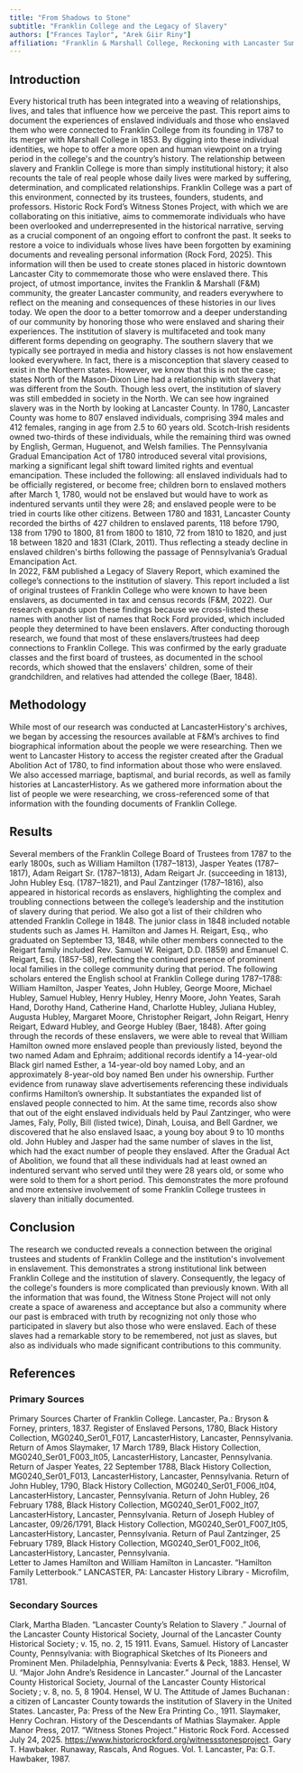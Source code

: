 ```yaml
---
title: "From Shadows to Stone"
subtitle: "Franklin College and the Legacy of Slavery"
authors: ["Frances Taylor", "Arek Giir Riny"]
affiliation: "Franklin & Marshall College, Reckoning with Lancaster Summer Project"
---
```


## Introduction

Every historical truth has been integrated into a weaving of relationships, lives, and tales that influence how we perceive the past. This report aims to document the experiences of enslaved individuals and those who enslaved them who were connected to Franklin College from its founding in 1787 to its merger with Marshall College in 1853. By digging into these individual identities, we hope to offer a more open and human viewpoint on a trying period in the college's and the country’s history. The relationship between slavery and Franklin College is more than simply institutional history; it also recounts the tale of real people whose daily lives were marked by suffering, determination, and complicated relationships. Franklin College was a part of this environment, connected by its trustees, founders, students, and professors. 
Historic Rock Ford’s Witness Stones Project, with which we are collaborating on this initiative, aims to commemorate individuals who have been overlooked and underrepresented in the historical narrative, serving as a crucial component of an ongoing effort to confront the past. It seeks to restore a voice to individuals whose lives have been forgotten by examining documents and revealing personal information (Rock Ford, 2025). This information will then be used to create stones placed in historic downtown Lancaster City to commemorate those who were enslaved there. This project, of utmost importance, invites the Franklin & Marshall (F&M) community, the greater Lancaster community, and readers everywhere to reflect on the meaning and consequences of these histories in our lives today. We open the door to a better tomorrow and a deeper understanding of our community by honoring those who were enslaved and sharing their experiences. 
The institution of slavery is multifaceted and took many different forms depending on geography. The southern slavery that we typically see portrayed in media and history classes is not how enslavement looked everywhere. In fact, there is a misconception that slavery ceased to exist in the Northern states. However, we know that this is not the case; states North of the Mason-Dixon Line had a relationship with slavery that was different from the South. Though less overt, the institution of slavery was still embedded in society in the North. 
We can see how ingrained slavery was in the North by looking at Lancaster County. In 1780, Lancaster County was home to 807 enslaved individuals, comprising 394 males and 412 females, ranging in age from 2.5 to 60 years old. Scotch-Irish residents owned two-thirds of these individuals, while the remaining third was owned by English, German, Huguenot, and Welsh families. The Pennsylvania Gradual Emancipation Act of 1780 introduced several vital provisions, marking a significant legal shift toward limited rights and eventual emancipation. These included the following: all enslaved individuals had to be officially registered, or become free; children born to enslaved mothers after March 1, 1780, would not be enslaved but would have to work as indentured servants until they were 28; and enslaved people were to be tried in courts like other citizens. Between 1780 and 1831, Lancaster County recorded the births of 427 children to enslaved parents, 118 before 1790, 138 from 1790 to 1800, 81 from 1800 to 1810, 72 from 1810 to 1820, and just 18 between 1820 and 1831 (Clark, 2011). Thus reflecting a steady decline in enslaved children's births following the passage of Pennsylvania’s Gradual Emancipation Act.  
In 2022, F&M published a Legacy of Slavery Report, which examined the college’s connections to the institution of slavery. This report included a list of original trustees of Franklin College who were known to have been enslavers, as documented in tax and census records (F&M, 2022). Our research expands upon these findings because we cross-listed these names with another list of names that Rock Ford provided, which included people they determined to have been enslavers. After conducting thorough research, we found that most of these enslavers/trustees had deep connections to Franklin College. This was confirmed by the early graduate classes and the first board of trustees, as documented in the school records, which showed that the enslavers' children, some of their grandchildren, and relatives had attended the college (Baer, 1848).


## Methodology

While most of our research was conducted at LancasterHistory's archives, we began by accessing the resources available at F&M’s archives to find biographical information about the people we were researching. Then we went to Lancaster History to access the register created after the Gradual Abolition Act of 1780, to find information about those who were enslaved. We also accessed marriage, baptismal, and burial records, as well as family histories at LancasterHistory. As we gathered more information about the list of people we were researching, we cross-referenced some of that information with the founding documents of Franklin College. 


## Results

Several members of the Franklin College Board of Trustees from 1787 to the early 1800s, such as William Hamilton (1787–1813), Jasper Yeates (1787–1817), Adam Reigart Sr. (1787–1813), Adam Reigart Jr. (succeeding in 1813), John Hubley Esq. (1787–1821), and Paul Zantzinger (1787–1816), also appeared in historical records as enslavers, highlighting the complex and troubling connections between the college’s leadership and the institution of slavery during that period.
We also got a list of their children who attended Franklin College in 1848. The junior class in 1848 included notable students such as James H. Hamilton and James H. Reigart, Esq., who graduated on September 13, 1848, while other members connected to the Reigart family included Rev. Samuel W. Reigart, D.D. (1859) and Emanuel C. Reigart, Esq. (1857-58), reflecting the continued presence of prominent local families in the college community during that period.
The following scholars entered the English school at Franklin College during 1787–1788: William Hamilton, Jasper Yeates, John Hubley, George Moore, Michael Hubley, Samuel Hubley, Henry Hubley, Henry Moore, John Yeates, Sarah Hand, Dorothy Hand, Catherine Hand, Charlotte Hubley, Juliana Hubley, Augusta Hubley, Margaret Moore, Christopher Reigart, John Reigart, Henry Reigart, Edward Hubley, and George Hubley (Baer, 1848). 
After going through the records of these enslavers, we were able to reveal that William Hamilton owned more enslaved people than previously listed, beyond the two named Adam and Ephraim; additional records identify a 14-year-old Black girl named Esther, a 14-year-old boy named Loby, and an approximately 8-year-old boy named Ben under his ownership. Further evidence from runaway slave advertisements referencing these individuals confirms Hamilton’s ownership. It substantiates the expanded list of enslaved people connected to him. At the same time, records also show that out of the eight enslaved individuals held by Paul Zantzinger, who were James, Faly, Polly, Bill (listed twice), Dinah, Louisa, and Bell Gardner, we discovered that he also enslaved Isaac, a young boy about 9 to 10 months old. John Hubley and Jasper had the same number of slaves in the list, which had the exact number of people they enslaved. After the Gradual Act of Abolition, we found that all these individuals had at least owned an indentured servant who served until they were 28 years old, or some who were sold to them for a short period. This demonstrates the more profound and more extensive involvement of some Franklin College trustees in slavery than initially documented.


## Conclusion

The research we conducted reveals a connection between the original trustees and students of Franklin College and the institution's involvement in enslavement. This demonstrates a strong institutional link between Franklin College and the institution of slavery. Consequently, the legacy of the college's founders is more complicated than previously known. With all the information that was found, the Witness Stone Project will not only create a space of awareness and acceptance but also a community where our past is embraced with truth by recognizing not only those who participated in slavery but also those who were enslaved. Each of these slaves had a remarkable story to be remembered, not just as slaves, but also as individuals who made significant contributions to this community. 


## References

### Primary Sources
Primary Sources
Charter of Franklin College. Lancaster, Pa.: Bryson & Forney, printers, 1837. 
Register of Enslaved Persons, 1780, Black History Collection, MG0240_Ser01_F017, LancasterHistory, Lancaster, Pennsylvania.
Return of Amos Slaymaker, 17 March 1789, Black History Collection, MG0240_Ser01_F003_It05, LancasterHistory, Lancaster, Pennsylvania.
Return of Jasper Yeates, 22 September 1788, Black History Collection, MG0240_Ser01_F013, LancasterHistory, Lancaster, Pennsylvania.
Return of John Hubley, 1790, Black History Collection, MG0240_Ser01_F006_It04, LancasterHistory, Lancaster, Pennsylvania.
Return of John Hubley, 26 February 1788, Black History Collection, MG0240_Ser01_F002_It07, LancasterHistory, Lancaster, Pennsylvania.
Return of Joseph Hubley of Lancaster, 09/26/1791, Black History Collection, MG0240_Ser01_F007_It05, LancasterHistory, Lancaster, Pennsylvania.
Return of Paul Zantzinger, 25 February 1789, Black History Collection, MG0240_Ser01_F002_It06, LancasterHistory, Lancaster, Pennsylvania.  
Letter to James Hamilton and William Hamilton in Lancaster. “Hamilton Family Letterbook.” LANCASTER, PA: Lancaster History Library - Microfilm, 1781. 



### Secondary Sources
Clark, Martha  Bladen. “Lancaster  County’s Relation to Slavery .” Journal of the Lancaster County Historical Society, Journal of the Lancaster County Historical Society ; v. 15, no. 2, 15 1911. 
Evans, Samuel. History of Lancaster County, Pennsylvania: with Biographical Sketches of Its Pioneers and Prominent Men. Philadelphia, Pennsylvania: Everts & Peck, 1883. 
Hensel, W U. “Major John Andre’s Residence in Lancaster.” Journal of the Lancaster County Historical Society, Journal of the Lancaster County Historical Society ; v. 8, no. 5, 8 1904. 
Hensel, W  U. The Attitude of James Buchanan : a citizen of Lancaster County towards the institution of Slavery in the United States. Lancaster, Pa: Press of the New Era Printing Co., 1911. 
Slaymaker, Henry Cochran. History of the Descendants of Mathias Slaymaker. Apple Manor Press, 2017. 
“Witness Stones Project.” Historic Rock Ford. Accessed July 24, 2025. https://www.historicrockford.org/witnessstonesproject. 
Gary T. Hawbaker. Runaway, Rascals, And Rogues. Vol. 1. Lancaster, Pa: G.T. Hawbaker, 1987. 
